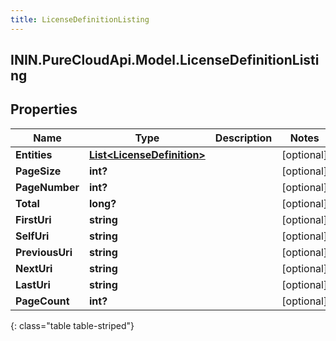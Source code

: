 ```yaml
---
title: LicenseDefinitionListing
---
```

## ININ.PureCloudApi.Model.LicenseDefinitionListing

## Properties

|Name | Type | Description | Notes|
|------------ | ------------- | ------------- | -------------|
| **Entities** | [**List&lt;LicenseDefinition&gt;**](LicenseDefinition.html) |  | [optional] |
| **PageSize** | **int?** |  | [optional] |
| **PageNumber** | **int?** |  | [optional] |
| **Total** | **long?** |  | [optional] |
| **FirstUri** | **string** |  | [optional] |
| **SelfUri** | **string** |  | [optional] |
| **PreviousUri** | **string** |  | [optional] |
| **NextUri** | **string** |  | [optional] |
| **LastUri** | **string** |  | [optional] |
| **PageCount** | **int?** |  | [optional] |
{: class="table table-striped"}


